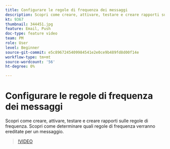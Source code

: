 ```yaml
---
title: Configurare le regole di frequenza dei messaggi
description: Scopri come creare, attivare, testare e creare rapporti sulle regole di frequenza. Scopri come determinare quali regole di frequenza verranno ereditate per un messaggio.
kt: 9367
thumbnail: 344451.jpg
feature: Email, Push
doc-type: feature video
team: PM
role: User
level: Beginner
source-git-commit: e5c8967245409984541e2e0ce9b489fd8d00f14e
workflow-type: tm+mt
source-wordcount: '56'
ht-degree: 0%

---
```



# Configurare le regole di frequenza dei messaggi

Scopri come creare, attivare, testare e creare rapporti sulle regole di frequenza. Scopri come determinare quali regole di frequenza verranno ereditate per un messaggio.

>[!VIDEO](https://video.tv.adobe.com/v/344451?quality=12)
